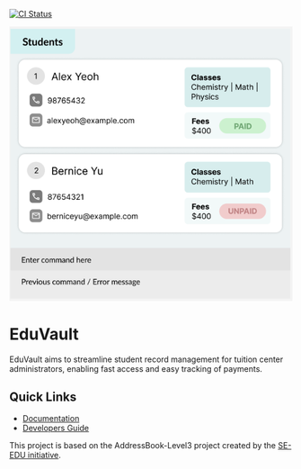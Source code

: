 [![CI Status](https://github.com/se-edu/addressbook-level3/workflows/Java%20CI/badge.svg)](https://github.com/AY2425S1-CS2103T-W08-2/tp/actions)

![Ui](docs/images/Ui.png)

# EduVault
EduVault aims to streamline student record management for tuition center administrators, enabling fast access and easy 
tracking of payments.

## Quick Links

- [Documentation](https://ay2425s1-cs2103t-w08-2.github.io/tp/)
- [Developers Guide](https://ay2425s1-cs2103t-w08-2.github.io/tp/DeveloperGuide.html)

This project is based on the AddressBook-Level3 project created by the [SE-EDU initiative](https://se-education.org).
